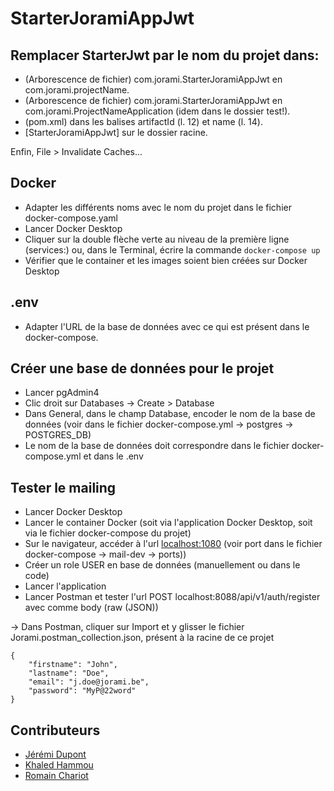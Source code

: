 # StarterJoramiAppJwt
## Remplacer StarterJwt par le nom du projet dans:
* (Arborescence de fichier) com.jorami.StarterJoramiAppJwt en com.jorami.projectName.
* (Arborescence de fichier) com.jorami.StarterJoramiAppJwt en com.jorami.ProjectNameApplication (idem dans le dossier test!).
* (pom.xml) dans les balises artifactId (l. 12) et name (l. 14).
* [StarterJoramiAppJwt] sur le dossier racine.

Enfin, File > Invalidate Caches...

## Docker
* Adapter les différents noms avec le nom du projet dans le fichier docker-compose.yaml
* Lancer Docker Desktop
* Cliquer sur la double flèche verte au niveau de la première ligne (services:) ou, dans le Terminal, écrire la commande ````docker-compose up````
* Vérifier que le container et les images soient bien créées sur Docker Desktop

## .env
* Adapter l'URL de la base de données avec ce qui est présent dans le docker-compose.

## Créer une base de données pour le projet
* Lancer pgAdmin4
* Clic droit sur Databases -> Create > Database
* Dans General, dans le champ Database, encoder le nom de la base de données (voir dans le fichier docker-compose.yml -> postgres -> POSTGRES_DB)
* Le nom de la base de données doit correspondre dans le fichier docker-compose.yml et dans le .env

## Tester le mailing
* Lancer Docker Desktop
* Lancer le container Docker (soit via l'application Docker Desktop, soit via le fichier docker-compose du projet)
* Sur le navigateur, accéder à l'url [localhost:1080](http://localhost:1080/#/) (voir port dans le fichier docker-compose -> mail-dev -> ports))
* Créer un role USER en base de données (manuellement ou dans le code)
* Lancer l'application
* Lancer Postman et tester l'url POST localhost:8088/api/v1/auth/register avec comme body (raw (JSON))

-> Dans Postman, cliquer sur Import et y glisser le fichier Jorami.postman_collection.json, présent à la racine de ce projet
```
{
    "firstname": "John",
    "lastname": "Doe",
    "email": "j.doe@jorami.be",
    "password": "MyP@22word"
}
```
    

## Contributeurs
- [Jérémi Dupont](https://github.com/jeremid)
- [Khaled Hammou](https://github.com/khaled2510)
- [Romain Chariot](https://github.com/NidalosMorphine)
